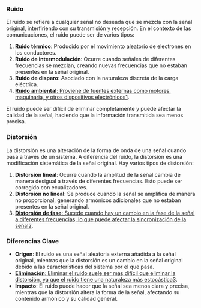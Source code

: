### Ruido

El ruido se refiere a cualquier señal no deseada que se mezcla con la señal original, interfiriendo con su transmisión y recepción. En el contexto de las comunicaciones, el ruido puede ser de varios tipos:

1. **Ruido térmico**: Producido por el movimiento aleatorio de electrones en los conductores.
2. **Ruido de intermodulación**: Ocurre cuando señales de diferentes frecuencias se mezclan, creando nuevas frecuencias que no estaban presentes en la señal original.
3. **Ruido de disparo**: Asociado con la naturaleza discreta de la carga eléctrica.
4. [**Ruido ambiental**: Proviene de fuentes externas como motores, maquinaria, y otros dispositivos electrónicos](https://psicologotorrejonvelasco.es/conoce-los-diferentes-tipos-de-ruidos-en-la-comunicacion/)[1](https://psicologotorrejonvelasco.es/conoce-los-diferentes-tipos-de-ruidos-en-la-comunicacion/).

El ruido puede ser difícil de eliminar completamente y puede afectar la calidad de la señal, haciendo que la información transmitida sea menos precisa.

### Distorsión

La distorsión es una alteración de la forma de onda de una señal cuando pasa a través de un sistema. A diferencia del ruido, la distorsión es una modificación sistemática de la señal original. Hay varios tipos de distorsión:

1. **Distorsión lineal**: Ocurre cuando la amplitud de la señal cambia de manera desigual a través de diferentes frecuencias. Esto puede ser corregido con ecualizadores.
2. **Distorsión no lineal**: Se produce cuando la señal se amplifica de manera no proporcional, generando armónicos adicionales que no estaban presentes en la señal original.
3. [**Distorsión de fase**: Sucede cuando hay un cambio en la fase de la señal a diferentes frecuencias, lo que puede afectar la sincronización de la señal](https://psicologotorrejonvelasco.es/conoce-los-diferentes-tipos-de-ruidos-en-la-comunicacion/)[2](https://es.wikipedia.org/wiki/Distorsi%C3%B3n).

### Diferencias Clave

- **Origen**: El ruido es una señal aleatoria externa añadida a la señal original, mientras que la distorsión es un cambio en la señal original debido a las características del sistema por el que pasa.
- [**Eliminación**: Eliminar el ruido suele ser más difícil que eliminar la distorsión, ya que el ruido tiene una naturaleza más estocástica](https://psicologotorrejonvelasco.es/conoce-los-diferentes-tipos-de-ruidos-en-la-comunicacion/)[3](https://es.what-difference.com/24021554-difference-between-distortion-and-noise).
- **Impacto**: El ruido puede hacer que la señal sea menos clara y precisa, mientras que la distorsión altera la forma de la señal, afectando su contenido armónico y su calidad general.